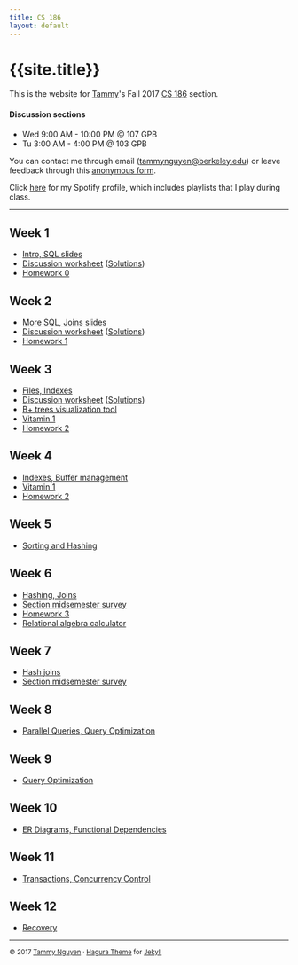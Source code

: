 ```yaml
---
title: CS 186
layout: default
---
```


# {{site.title}}

This is the website for [Tammy][my-website]'s Fall 2017
[CS 186][course-website] section.  

#### Discussion sections
- Wed 9:00 AM - 10:00 PM @ 107 GPB
- Tu 3:00 AM - 4:00 PM @ 103 GPB

You can contact me through email (tammynguyen@berkeley.edu) or leave feedback through this [anonymous form][anon-feedback].

Click [here][spotify] for my Spotify profile, which includes playlists that I play during class. 

- - -

## Week 1
- [Intro, SQL slides][intro-slides]
- [Discussion worksheet][sql-wkst] ([Solutions][sql-wkst-sol])
- [Homework 0][hw0]

## Week 2
- [More SQL, Joins slides][sql2-slides]
- [Discussion worksheet][joins-wkst] ([Solutions][joins-wkst-sol])
- [Homework 1][hw1]


## Week 3
- [Files, Indexes][files-indexes-slides]
- [Discussion worksheet][files-wkst] ([Solutions][files-wkst-sol])
- [B+ trees visualization tool][b-trees-visual]
- [Vitamin 1][vitamin1]
- [Homework 2][hw2]

## Week 4
- [Indexes, Buffer management][indexes-buffer-slides]
- [Vitamin 1][vitamin1]
- [Homework 2][hw2]

## Week 5
- [Sorting and Hashing][sort-hash-slides]

## Week 6
- [Hashing, Joins][hashing-joins-slides]
- [Section midsemester survey][midterm-survey]
- [Homework 3][hw3]
- [Relational algebra calculator][rel-alg-calc]

## Week 7
- [Hash joins][hash-joins-slides]
- [Section midsemester survey][midterm-survey]

## Week 8
- [Parallel Queries, Query Optimization][parallel-optimize-slides]

## Week 9
- [Query Optimization][optimize-slides]

## Week 10
- [ER Diagrams, Functional Dependencies][er-fd-slides]

## Week 11
- [Transactions, Concurrency Control][xacts-cc-slides]

## Week 12
- [Recovery][recovery-slides] 

[my-website]: http://tmmydngyn.com
[course-website]: http://www.cs186berkeley.net/
[spotify]: https://play.spotify.com/user/tmmydngyn

[anon-feedback]: https://goo.gl/forms/jdh0sAyOIID2i0DN2
[midterm-survey]: https://drive.google.com/open?id=1DOM6i2SQcI2qCmAmKfuFt1_YtqWjyakEFAGRZmXE7q4

[intro-slides]: https://docs.google.com/a/berkeley.edu/presentation/d/1o4NIBvH9AWi73VcpALa2j7aTKaEhqS6ANtup2sHun9w/edit?usp=sharing
[sql2-slides]: https://docs.google.com/a/berkeley.edu/presentation/d/1GN11fA-Ck7z8pEPcYYVgGfRSF8MRmJWenoYD435Ueok/edit?usp=sharing
[files-indexes-slides]: https://docs.google.com/a/berkeley.edu/presentation/d/1KC87CdUBjvktXDk9cvxPfI64zcT5PxhmiI3cCnYAauw/edit?usp=sharing
[indexes-buffer-slides]: https://docs.google.com/a/berkeley.edu/presentation/d/1lCzrzkc3UZ14obXL4er70NsUw4jeb_FxiYuXfWp_VTE/edit?usp=sharing
[sort-hash-slides]: https://docs.google.com/a/berkeley.edu/presentation/d/1yAvL4LxDd0spvKot3Q5U_qb7lPsweLVfcunYFvc21k4/edit?usp=sharing
[hashing-joins-slides]: https://docs.google.com/a/berkeley.edu/presentation/d/1mGK0RC8J1ShwsR6q-t4QBcFxlxLU1-Asu022UFgVZoE/edit?usp=sharing
[hash-joins-slides]: https://docs.google.com/a/berkeley.edu/presentation/d/1F23FFDWgxQ84owsS2pi8AZv3nKsNnwvLZjPKl3Jqxr4/edit?usp=sharing
[parallel-optimize-slides]: https://docs.google.com/a/berkeley.edu/presentation/d/1EZSzWtWSzEgZ5wfQqO6AKFgwL-WaaCYjPx44CDeS07g/edit?usp=sharing
[optimize-slides]: https://docs.google.com/a/berkeley.edu/presentation/d/1xQrannebRYyP6vzKfl1HreIz4NPQtUcldNJUX7dUczY/edit?usp=sharing
[er-fd-slides]: https://docs.google.com/a/berkeley.edu/presentation/d/1vmrnF4-XWKZUxUL-tkYIzWl0jpxllEbQcoklJ0jvlag/edit?usp=sharing
[xacts-cc-slides]: https://docs.google.com/a/berkeley.edu/presentation/d/1g5N2mNe1sy9_cvpOVMCpyd2SB9Lrjdq6--_YHhRcyXg/edit?usp=sharing
[recovery-slides]: https://docs.google.com/a/berkeley.edu/presentation/d/1ce-cDT258Q5x_YBF6x1hh2NR1LvFNCFrebZ5L1cdEWs/edit?usp=sharing

[sql-wkst]: https://drive.google.com/open?id=0By13EEuY1_ncdFlMQTJPX2haNTg
[sql-wkst-sol]: https://drive.google.com/open?id=0By13EEuY1_ncampIWmlxZGQyWUE
[joins-wkst]: https://drive.google.com/open?id=0ByvE6MB_iWpAcXFPcThuazNFM2s
[joins-wkst-sol]: https://drive.google.com/open?id=0ByvE6MB_iWpAOV9sOWI0UzlwVEk
[files-wkst]: https://drive.google.com/open?id=0ByvE6MB_iWpAQUowaWc0UXNoeGs
[files-wkst-sol]: https://drive.google.com/open?id=0ByvE6MB_iWpAd3VDRmItY0dEcUk

[vitamin1]: https://docs.google.com/forms/d/e/1FAIpQLScwr6Pw7l_fp3zYzZ9fsnkQiFyXlgDB7VlGpgyh12jQff_GLA/viewform

[hw0]: https://d1b10bmlvqabco.cloudfront.net/attach/j61p9bqidklz/hhs20p6dvpz1ev/j6qvt3fpbowf/hw0.pdf
[hw1]: https://github.com/berkeley-cs186/course/tree/master/hw1
[hw2]: https://github.com/berkeley-cs186/course/tree/master/hw2
[hw3]: https://github.com/berkeley-cs186/course/tree/master/hw3

[b-trees-visual]: https://www.cs.usfca.edu/~galles/visualization/BPlusTree.html
[rel-alg-calc]: http://dbis-uibk.github.io/relax/calc.htm

- - - 
<small> © 2017 [Tammy Nguyen](http://tmmydngyn.com) · [Hagura Theme](https://github.com/sharu725/hagura) for [Jekyll](https://jekyllrb.com/) </small> <br/><br/>
